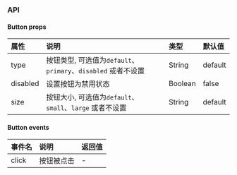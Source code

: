 ### API

#### Button props
| 属性 | 说明 | 类型 | 默认值 |
| :------------ | :------------ | :------------ | :------------ |
| type | 按钮类型, 可选值为`default`、`primary`、`disabled` 或者不设置 | String | default|
| disabled | 设置按钮为禁用状态 | Boolean | false |
| size | 按钮大小, 可选值为`default`、`small`、`large` 或者不设置 | String | default|

#### Button events
| 事件名 | 说明 | 返回值 |
| :------------ | :------------ | :------------ |
| click | 按钮被点击 | - |